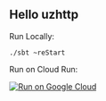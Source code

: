 Hello uzhttp
------------

Run Locally:
```
./sbt ~reStart
```

Run on Cloud Run:

[![Run on Google Cloud](https://deploy.cloud.run/button.svg)](https://deploy.cloud.run)
